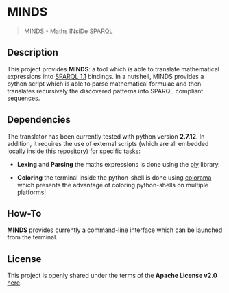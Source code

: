 MINDS
=====

> MINDS - Maths INsiDe SPARQL

Description
-----------

This project provides __MINDS__: a tool which is able to translate
mathematical expressions into [SPARQL
1.1](https://www.w3.org/TR/sparql11-overview/) bindings. In a
nutshell, MINDS provides a python script which is able to parse
mathematical formulae and then translates recursively the discovered
patterns into SPARQL compliant sequences.

Dependencies
------------

The translator has been currently tested with python version
__2.7.12__. In addition, it requires the use of external scripts
(which are all embedded locally inside this repository) for specific
tasks:

- __Lexing__ and __Parsing__ the maths expressions is done using the
  [ply](https://github.com/dabeaz/ply) library.

- __Coloring__ the terminal inside the python-shell is done using
  [colorama](https://github.com/tartley/colorama) which presents the
  advantage of coloring python-shells on multiple platforms!

How-To
------

__MINDS__ provides currently a command-line interface which can be
launched from the terminal.

License
-------

This project is openly shared under the terms of the __Apache License
v2.0__ [here](./LICENSE).


